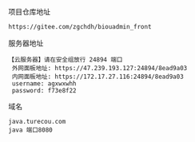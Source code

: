 项目仓库地址
```html
https://gitee.com/zgchdh/biouadmin_front
```

服务器地址
```
【云服务器】请在安全组放行 24894 端口
 外网面板地址: https://47.239.193.127:24894/8ead9a03
 内网面板地址: https://172.17.27.116:24894/8ead9a03
 username: agxwxwhh
 password: f73e8f22
```

域名
```
java.turecou.com
java 端口8080
```


